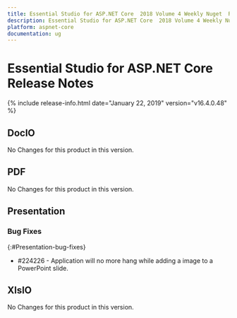 ```yaml
---
title: Essential Studio for ASP.NET Core  2018 Volume 4 Weekly Nuget  Release Notes  
description: Essential Studio for ASP.NET Core  2018 Volume 4 Weekly Nuget  Release Notes  
platform: aspnet-core
documentation: ug
---
```


# Essential Studio for ASP.NET Core  Release Notes  

{% include release-info.html date="January 22, 2019"  version="v16.4.0.48" %} 







## DocIO

No Changes for this product in this version.

[//]: # "Delete the contents of this file while new content is added."

## PDF

No Changes for this product in this version.

[//]: # "Delete the contents of this file while new content is added."

## Presentation

### Bug Fixes
{:#Presentation-bug-fixes}

* \#224226 - Application will no more hang while adding a image to a PowerPoint slide.
## XlsIO

No Changes for this product in this version.

[//]: # "Delete the contents of this file while new content is added."

